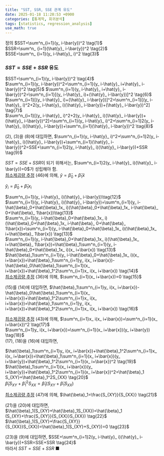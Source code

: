 ```yaml
---
title: "SST, SSR, SSE 관계 유도"
date: 2025-01-18 11:28:53 +0900
categories: [통계학, 회귀분석]
tags: [statistics, regression_analysis]
use_math: true
---
```


정의
$SST=\sum^n_{i=1}(y_ i-\bar{y})^2 \tag{1}$  
$SSR=\sum^n_ {i=1}(\hat{y}_ i-\bar{y})^2 \tag{2}$  
$SSE=\sum^n_ {i=1}(y_ i-\hat{y}_ i)^2 \tag{3}$  

### $SST=SSE+SSR$ 유도

$SST=\sum^n_{i=1}(y_ i-\bar{y})^2 \tag{4}$  
$\sum^n_{i=1}(y_ i-\bar{y})^2=\sum^n_{i=1}(y_ i-\hat{y}_ i+\hat{y}_ i-\bar{y})^2 \tag{5}$
$\sum^n_{i=1}(y_ i-\hat{y}_ i+\hat{y}_ i-\bar{y})^2=\sum^n_{i=1}[(y_ i-\hat{y}_ i)+(\hat{y}_ i-\bar{y})]^2 \tag{6}$  
$\sum^n_{i=1}[(y_ i-\hat{y}_ i)+(\hat{y}_ i-\bar{y})]^2=\sum^n_{i=1}[(y_ i-\hat{y}_ i)^2+2(y_ i-\hat{y}_ i)(\hat{y}_ i-\bar{y})+(\hat{y}_ i-\bar{y})^2] \tag{7}$  
$\sum^n_{i=1}[(y_ i-\hat{y}_ i)^2+2(y_ i-\hat{y}_ i)(\hat{y}_ i-\bar{y})+(\hat{y}_ i-\bar{y})^2]=\sum^n_{i=1}(y_ i-\hat{y}_ i)^2+\sum^n_{i=1}2(y_ i-\hat{y}_ i)(\hat{y}_ i-\bar{y})+\sum^n_{i=1}(\hat{y}_ i-\bar{y})^2 \tag{8}$  

(2), (3)을 (8)에 대입하면,
$\sum^n_{i=1}(y_ i-\hat{y}_ i)^2+\sum^n_{i=1}2(y_ i-\hat{y}_ i)(\hat{y}_ i-\bar{y})+\sum^n_{i=1}(\hat{y}_ i-\bar{y})^2=SSE+\sum^n_{i=1}2(y_ i-\hat{y}_ i)(\hat{y}_ i-\bar{y})+SSR \tag{9}$  

$SST=SSE+SSR$이 되기 위해서는, $\sum^n_{i=1}2(y_ i-\hat{y}_ i)(\hat{y}_ i-\bar{y})=0$가 성립해야 함.  
[최소제곱량 추정](https://jeongho0715.github.io/posts/2501180001/) (46)에 의해,
$\bar{y}=\hat{\beta}_ 0+\hat{\beta}_ 1\bar{x} \tag{10}$  

$\hat{y}_ i=\hat{\beta}_0+\hat{\beta}_1x_ i \tag{11}$  

$\sum^n_{i=1}(y_ i-\hat{y}_ i)(\hat{y}_ i-\bar{y})\tag{12}$  
$\sum^n_{i=1}(y_ i-\hat{y}_ i)(\hat{y}_ i-\bar{y})=\sum^n_{i=1}(y_ i-\hat{\beta}_0+\hat{\beta}_1x_ i)(\hat{\beta}_0+\hat{\beta}_1x_ i-\hat{\beta}_ 0+\hat{\beta}_ 1\bar{x})\tag{13}$  
$\sum^n_{i=1}(y_ i-\hat{\beta}_0+\hat{\beta}_1x_ i)(\hat{\beta}_0+\hat{\beta}_1x_ i-\hat{\beta}_ 0+\hat{\beta}_ 1\bar{x})=\sum^n_{i=1}(y_ i-\hat{\beta}_0+\hat{\beta}_1x_ i)(\hat{\beta}_1x_ i+\hat{\beta}_ 1\bar{x}) \tag{13}$  
$\sum^n_{i=1}(y_ i-\hat{\beta}_0+\hat{\beta}_1x_ i)(\hat{\beta}_1x_ i+\hat{\beta}_ 1\bar{x})=\hat{\beta}_1\sum^n_{i=1}(y_ i-\hat{\beta}_0+\hat{\beta}_1x_ i)(x_ i+\bar{x}) \tag{13}$  
$\hat{\beta}_1\sum^n_{i=1}(y_ i-\hat{\beta}_0+\hat{\beta}_1x_ i)(x_ i+\bar{x})=\hat{\beta}_1\sum^n_{i=1}y_ i(x_ i+\bar{x})-\hat{\beta}_0\hat{\beta}_1\sum^n_{i=1}(x_ i+\bar{x})+\hat{\beta}_1^2\sum^n_{i=1}x_ i(x_ i+\bar{x}) \tag{14}$  
[최소제곱량 추정](https://jeongho0715.github.io/posts/2501180001/) (36)에 의해,
$\sum^n_{i=1}(x_ i+\bar{x})=0 \tag{15}$  

(15)를 (14)에 대입하면,
$\hat{\beta}_1\sum^n_{i=1}y_ i(x_ i+\bar{x})-\hat{\beta}_0\hat{\beta}_1\sum^n_{i=1}(x_ i+\bar{x})+\hat{\beta}_1^2\sum^n_{i=1}x_ i(x_ i+\bar{x})=\hat{\beta}_1\sum^n_{i=1}y_ i(x_ i+\bar{x})+\hat{\beta}_1^2\sum^n_{i=1}x_ i(x_ i+\bar{x}) \tag{16}$  

[최소제곱량 추정](https://jeongho0715.github.io/posts/2501180001/) (43)에 의해,
$\sum^n_{i=1}x_ i(x_ i+\bar{x})=\sum^n_{i=1}(x_ i+\bar{x})^2 \tag{17}$  
$\sum^n_{i=1}y_ i(x_ i+\bar{x})=\sum^n_{i=1}(x_ i+\bar{x})(y_ i+\bar{y}) \tag{18}$  
(17), (18)을 (16)에 대입하면,

$\hat{\beta}_1\sum^n_{i=1}y_ i(x_ i+\bar{x})+\hat{\beta}_1^2\sum^n_{i=1}x_ i(x_ i+\bar{x})=\hat{\beta}_1\sum^n_{i=1}(x_ i+\bar{x})(y_ i+\bar{y})+\hat{\beta}_1^2\sum^n_{i=1}(x_ i+\bar{x})^2 \tag{19}$  
$\hat{\beta}_1\sum^n_{i=1}(x_ i+\bar{x})(y_ i+\bar{y})+\hat{\beta}_1^2\sum^n_{i=1}(x_ i+\bar{x})^2=\hat{\beta}_1 S_{XY}+\hat{\beta}_1^2S_{XX} \tag{20}$  
$\hat{\beta}_1 S_{XY}+\hat{\beta}_1^2S_{XX}=\hat{\beta}_1 (S_{XY}+\hat{\beta}_1S_{XX}) \tag{20}$  

[최소제곱량 추정](https://jeongho0715.github.io/posts/2501180001/) (47)에 의해,
$\hat{\beta}_1=\frac{S_{XY}}{S_{XX}} \tag{21}$

(21)을 (20)에 대입하면,
$\hat{\beta}_1(S_{XY}+\hat{\beta}_1S_{XX})=\hat{\beta}_1 (S_{XY}+\frac{S_{XY}}{S_{XX}}S_{XX}) \tag{22}$  
$\hat{\beta}_1(S_{XY}+\frac{S_{XY}}{S_{XX}}S_{XX})=\hat{\beta}_1(S_{XY}+S_{XY})=0 \tag{23}$  

(23)을 (9)에 대입하면,
$SSE+\sum^n_{i=1}2(y_ i-\hat{y}_ i)(\hat{y}_ i-\bar{y})+SSR=SSE+SSR \tag{24}$  
따라서 $SST=SSE+SSR$ ■